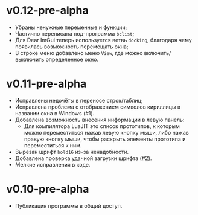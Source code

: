 # v0.12-pre-alpha
- Убраны ненужные переменные и функции;
- Частично переписана под-программа `bclist`;
- Для Dear ImGui теперь используется ветвь `docking`, благодаря чему появилась возможность перемещать окна;
- В строке меню добавлено меню `View`, где можно включить/выключить определенное окно.

# v0.11-pre-alpha
- Исправлены недочёты в переносе строк/таблиц;
- Исправлена проблема с отображением символов кириллицы в названии окна в Windows (#1).
- Добавлена возможность внесения информации в левую панель:
  - Для компилятора LuaJIT это список прототипов, к которым можно переместиться нажав левую кнопку мыши, либо нажав правую кнопку мыши, чтобы раскрыть элементы прототипа и переместиться к ним.
- Вырезан шрифт `bold16` из-за ненадобности.
- Добавлена проверка удачной загрузки шрифта (#2).
- Мелкие исправления в коде.

# v0.10-pre-alpha
- Публикация программы в общий доступ.